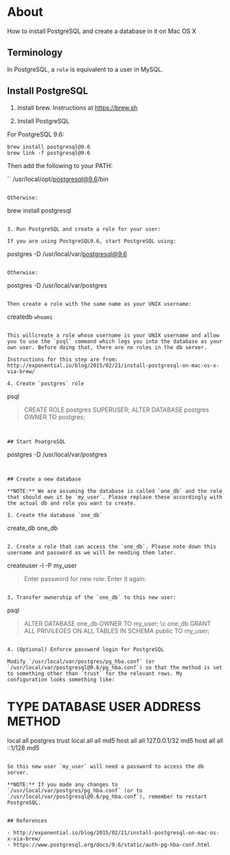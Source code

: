 # About

How to install PostgreSQL and create a database in it on Mac OS X


## Terminology

In PostgreSQL, a `role` is equivalent to a user in MySQL.


## Install PostgreSQL

1. Install brew. Instructions at https://brew.sh

2. Install PostgreSQL

For PostgreSQL 9.6:

```
brew install postgresql@9.6
brew link -f postgresql@9.6
```

Then add the following to your PATH:

``
/usr/local/opt/postgresql@9.6/bin
```

Otherwise:

```
brew install postgresql
```

3. Run PostgreSQL and create a role for your user:

If you are using PostgreSQL9.6, start PostgreSQL using:

```
postgres -D /usr/local/var/postgresql@9.6
```

Otherwise:

```
postgres -D /usr/local/var/postgres
```

Then create a role with the same name as your UNIX username:

```
createdb `whoami`
```

This willcreate a role whose username is your UNIX username and allow you to use the `psql` command which logs you into the database as your own user. Before doing that, there are no roles in the db server.

Instructions for this step are from: http://exponential.io/blog/2015/02/21/install-postgresql-on-mac-os-x-via-brew/

4. Create `postgres` role

```
psql
> CREATE ROLE postgres SUPERUSER;
> ALTER DATABASE postgres OWNER TO postgres;
```


## Start PoatgreSQL

```
postgres -D /usr/local/var/postgres
```


## Create a new database

**NOTE:** We are assuming the database is called `one_db` and the role that should own it be `my_user`. Please replace these accordingly with the actual db and role you want to create.

1. Create the database `one_db`

```
create_db one_db
```

2. Create a role that can access the `one_db`. Please note down this username and password as we will be needing them later.

```
createuser -l -P my_user
> Enter password for new role:
> Enter it again:
```

3. Transfer ownership of the `one_db` to this new user:

```
psql
> ALTER DATABASE one_db OWNER TO my_user;
> \c one_db
> GRANT ALL PRIVILEGES ON ALL TABLES IN SCHEMA public TO my_user;
```

4. (Optional) Enforce password login for PostgreSQL

Modify `/usr/local/var/postgres/pg_hba.conf` (or `/usr/local/var/postgresql@9.6/pg_hba.conf`) so that the method is set to something other than `trust` for the relevant rows. My configuration looks something like:

```
# TYPE  DATABASE         USER             ADDRESS                  METHOD
local   all              postgres                                  trust
local   all              all                                       md5
host    all              all              127.0.0.1/32             md5
host    all              all              ::1/128                  md5
```

So this new user `my_user` will need a password to access the db server.

**NOTE:** If you made any changes to `/usr/local/var/postgres/pg_hba.conf` (or to `/usr/local/var/postgresql@9.6/pg_hba.conf`), remember to restart PostgreSQL.


## References

- http://exponential.io/blog/2015/02/21/install-postgresql-on-mac-os-x-via-brew/
- https://www.postgresql.org/docs/9.6/static/auth-pg-hba-conf.html
